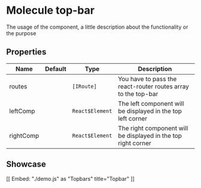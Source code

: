 # Molecule top-bar

The usage of the component, a little description about the functionality or the purpose

## Properties

| Name | Default | Type | Description |
|------|---------|------|-------------|
| routes | | `[IRoute]` | You have to pass the react-router routes array to the top-bar |
| leftComp | | `React$Element` | The left component will be displayed in the top left corner |
| rightComp | | `React$Element` | The right component will be displayed in the top right corner |

## Showcase

[[ Embed: "./demo.js" as "Topbars" title="Topbar" ]]
